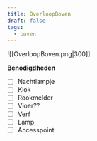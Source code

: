 ```yaml
---
title: OverloopBoven
draft: false
tags:
  - boven
---
```

![[OverloopBoven.png|300]]

**Benodigdheden**
- [ ] Nachtlampje
- [ ] Klok
- [ ] Rookmelder
- [ ] Vloer??
- [ ] Verf
- [ ] Lamp
- [ ] Accesspoint